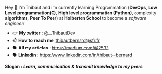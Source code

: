 

Hey 👋 I'm Thibaut and i'm currently learning Programmation (**DevOps**, **Low Level programmation(C)**, **High level programmation (Python)**, complexity **algorithms**, **Peer To Peer**) at **Holberton School** to become a *software engineer!*
- 👉 **My twitter** : @__ThibautDev
- 📫 **How to reach me**: thibautbernard@sfr.fr
- 🗣 **All my articles** : https://medium.com/@2533
- 🗣 **Linkedin** : https://www.linkedin.com/in/thibaut--bernard

**Slogan : *Learn, communication & transmit knowledge to my peers***
